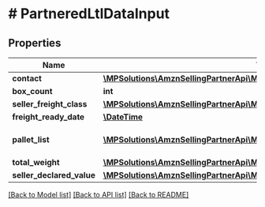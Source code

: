 # # PartneredLtlDataInput

## Properties

Name | Type | Description | Notes
------------ | ------------- | ------------- | -------------
**contact** | [**\MPSolutions\AmznSellingPartnerApi\Models\FulfillmentInbound\Contact**](Contact.md) |  | [optional]
**box_count** | **int** |  | [optional]
**seller_freight_class** | [**\MPSolutions\AmznSellingPartnerApi\Models\FulfillmentInbound\SellerFreightClass**](SellerFreightClass.md) |  | [optional]
**freight_ready_date** | [**\DateTime**](\DateTime.md) |  | [optional]
**pallet_list** | [**\MPSolutions\AmznSellingPartnerApi\Models\FulfillmentInbound\Pallet[]**](Pallet.md) | A list of pallet information. | [optional]
**total_weight** | [**\MPSolutions\AmznSellingPartnerApi\Models\FulfillmentInbound\Weight**](Weight.md) |  | [optional]
**seller_declared_value** | [**\MPSolutions\AmznSellingPartnerApi\Models\FulfillmentInbound\Amount**](Amount.md) |  | [optional]

[[Back to Model list]](../../README.md#models) [[Back to API list]](../../README.md#endpoints) [[Back to README]](../../README.md)
